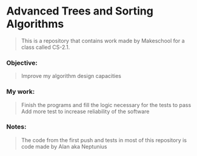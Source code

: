 # Advanced Trees and Sorting Algorithms

> This is a repository that contains work made by Makeschool for a class called CS-2.1.

### Objective:
> Improve my algorithm design capacities

### My work:
> Finish the programs and fill the logic necessary for the tests to pass
> Add more test to increase reliability of the software

### Notes:
> The code from the first push and tests in most of this repository is code made by Alan aka Neptunius
